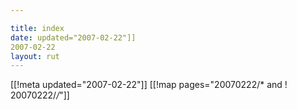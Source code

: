 ```yaml
---

title: index
date: updated="2007-02-22"]]
2007-02-22
layout: rut
---
```


[[!meta updated="2007-02-22"]]
[[!map pages="20070222/* and ! 20070222/*/*"]]
